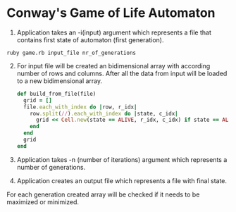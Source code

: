 Conway's Game of Life Automaton
===============================

1. Application takes an -i(input) argument which represents a file that contains first state of automaton (first generation).

```winbatch
ruby game.rb input_file nr_of_generations
```

2. For input file will be created an bidimensional array with according number of rows and columns.
   After all the data from input will be loaded to a new bidimensional array.
   
   ```ruby
   def build_from_file(file)
     grid = []
     file.each_with_index do |row, r_idx|
       row.split(//).each_with_index do |state, c_idx|
         grid << Cell.new(state == ALIVE, r_idx, c_idx) if state == ALIVE
       end
     end
     grid
   end
   ```
   
2. Application takes -n (number of iterations) argument which represents a number of generations.

3. Application creates an output file which represents a file with final state.

For each generation created array will be checked if it needs to be maximized or minimized.